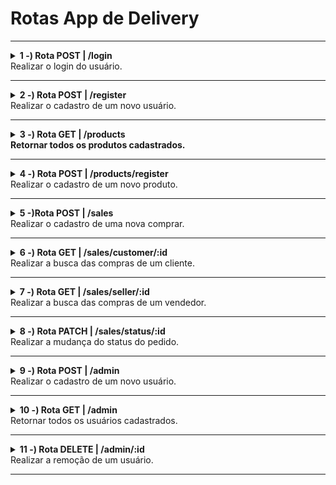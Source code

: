 # Rotas App de Delivery

---
<details>
<summary><strong> 1 -) Rota POST | /login</strong> </br>
  Realizar o login do usuário.
</summary> 

- O corpo da requisição deverá seguir o formato abaixo:
  ```json
  {
	"email": "zebirita@email.com",
	"password": "$#zebirita#$",
  }
  ```
 - Se o login foi feito com sucesso o resultado retornado deverá ser conforme exibido abaixo, com um status http
	```json
	{ 
	  "token": "eyJhbGciOiJIUzI1NiIsInR5cCI6IkpXVCJ9.eyJpZCI6MSwibmFtZSI6IkRlbGl2ZXJ5IEFwcCBBZG1pbiIsImVtYWlsIjoiYWRtQGRlbGl2ZXJ5YXBwLmNvbSIsInJvbGUiOiJhZG1pbmlzdHJhdG9yIiwiaWF0IjoxNjgzMTM3MzI5LCJleHAiOjE2ODMxNDgxMjl9.cjmLcBN-rIxae64Uoi0xrJOnLHZwLf9B8ngZf_-k-cM"
	}
	```

- Se a requisição não tiver todos os campos devidamente preenchidos(não pode haver campos em branco), o resultado retornado deverá ser conforme exibido abaixo, com um status http `400`:
    ```json
    {
      "message": "Invalid email or password"
    }
    ```
</details>

---
<details>
<summary><strong> 2 -) Rota POST | /register</strong> </br>
Realizar o cadastro de um novo usuário.
</summary>

- O corpo da requisição deverá seguir o formato abaixo:
  ```json
  {
	"email": "email@email.com",
	"password": "email12345",
	"name": "Rafael Silva",
	"role": "customer"
  }
  ```
- Se a requisição não tiver todos os campos devidamente preenchidos(não pode haver campos em branco), o resultado retornado deverá ser um dos exemplos abaixo, com um status http `400`:
    ```json
    {
	  "message": "\"campo\" is required",
    }
    ```
  
- Se a requisição não tiver o campo `email` devidamente preenchido com o formato `<prefixo@dominio.com>`, o resultado retornado deverá ser conforme exibido abaixo, com um status http `400`:
    ```json
    {
      "message": "\"email\" must be a valid email"
    }
    ```

- Se a requisição não tiver o campo `password` devidamente preenchido com 6 caracteres ou mais, o resultado retornado deverá ser conforme exibido abaixo, com um status http `400`:
    ```json
    {
      "message": "\"password\" length must be at least 6 characters long"
    }
    ```

- Se a requisição não tiver o campo `name` devidamente preenchido com 12 caracteres ou mais, o resultado retornado deverá ser conforme exibido abaixo, com um status http `400`:
    ```json
    {
      "message": "\"name\" length must be at least 12 characters long"
    }
    ```

 - Se a requisição enviar o campo `email` com um email que já existe, o resultado retornado deverá ser conforme exibido abaixo, com um status http `409`:
    ```json
    {
      "message": "User already exists!"
    }
    ```
  
 - Se o user for criado com sucesso o resultado retornado deverá ser conforme exibido abaixo, com um status http `201`:
    ```json
      {
        "token": "eyJhbGciOiJIUzI1NiIsInR5cCI6IkpXVCJ9.eyJwYXlsb2FkIjp7ImlkIjo1LCJkaXNwbGF5TmFtZSI6InVzdWFyaW8gZGUgdGVzdGUiLCJlbWFpbCI6InRlc3RlQGVtYWlsLmNvbSIsImltYWdlIjoibnVsbCJ9LCJpYXQiOjE2MjAyNDQxODcsImV4cCI6MTYyMDY3NjE4N30.Roc4byj6mYakYqd9LTCozU1hd9k_Vw5IWKGL4hcCVG8"
      }
      ```

</details>

---
<details>
<summary><strong> 3 -) Rota GET | /products <br/>
 Retornar todos os produtos cadastrados.
 </strong></summary>

- Se faz necessário informar o headers authorization com o valor do token gerando via login ou registro de usuário.Se o token for inexistente o resultado retornado deverá ser conforme exibido abaixo, com um status http `401`:
    ```json
    {
      "message": "Token not found"
    }
    ```
 - Se o token for inválido o resultado retornado deverá ser conforme exibido abaixo, com um status http `401`:
    ```json
    {
      "message": "Token must be a valid token"
    }
    ```
- Ao listar usuários com sucesso o resultado retornado deverá ser conforme exibido abaixo, com um status http `200`:
    ```json
    [
      {
	      "id": 1,
	      "name": "Skol Lata 250ml",
	      "price": 2.2,
	      "urlImage": "http://localhost:3001/images/skol_lata_350ml.jpg"
      }

      /* ... */
    ]
    ```
</details>

---
<details>
<summary><strong> 4 -) Rota POST | /products/register </strong> </br>
 Realizar o cadastro de um novo produto.</summary>

- Se faz necessário informar o headers authorization com o valor do token gerando via login ou registro de usuário.Se o token for inexistente o resultado retornado deverá ser conforme exibido abaixo, com um status http `401`:
    ```json
    {
      "message": "Token not found"
    }
    ```
- Se o token for inválido o resultado retornado deverá ser conforme exibido abaixo, com um status http `401`:
    ```json
    {
      "message": "Token must be a valid token"
    }
    ```
- O corpo da requisição deverá seguir o formato de multipart/form-data e na estrutura abaixo, onde o campo `image` deve ser o upload de um arquivo de imagem:
  ```json
  {
	"name": "Coca",
	"price": 5.50,
	"image": coca.jpg
  }
  ```


- Se o produto for criado com sucesso o resultado retornado deverá ser conforme exibido abaixo, com um status http `201`:
    ```json
      {
      	"id": 1.
		"name": "coca",
		"price": 5.5
		"urlImage": "http://localhost:3001/images/coca.jpg"
      }
</details>

---
<details>
<summary><strong> 5 -)Rota POST | /sales </strong> </br> Realizar o cadastro de uma nova comprar.</summary>

- Se faz necessário informar o headers authorization com o valor do token gerando via login ou registro de usuário.Se o token for inexistente o resultado retornado deverá ser conforme exibido abaixo, com um status http `401`:
    ```json
    {
      "message": "Token not found"
    }
    ```
- Se o token for inválido o resultado retornado deverá ser conforme exibido abaixo, com um status http `401`:
    ```json
    {
      "message": "Token must be a valid token"
    }
    ```
- O corpo da requisição deverá seguir o formato abaixo:
  ```json
  {
      "userId": 3,
      "sellerId": 2,
      "totalPrice": 10.00,
      "deliveryAddress": "Rua 1",
      "deliveryNumber": 10,
      "cart": [{
        "productId": 2, "quantity": 1
      }, {"productId": 3, "quantity": 1}]
    }
  ```
- Se a requisição não tiver todos os campos devidamente preenchidos(não pode haver campos em branco), o resultado retornado deverá ser um dos exemplos abaixo, com um status http `400`:
    ```json
    {
	  "message": "\"campo\" is required",
    }
    ```
- Se a venda for criada com sucesso o resultado retornado deverá ser conforme exibido abaixo, com um status http `201`:
    ```json
       {
      	"id": 1,
      	"userId": 3,
      	"sellerId": 2,
      	"totalPrice": 10,
      	"deliveryAddress": "Rua 1",
      	"deliveryNumber": "10",
      	"saleDate": "2023-05-04T12:37:55.000Z",
      	"status": "Pendente",
      	"products": [
			{
			  "id": 2,
			  "name": "Heineken 600ml",
			  "price": 7.5,
			  "urlImage": "http://localhost:3001/images/heineken_600ml.jpg",
			  "quantity": 1
			},
			{
			  "id": 3,
			  "name": "Antarctica Pilsen 300ml",
			  "price": 2.49,
			  "urlImage": "http://localhost:3001/images/antarctica_pilsen_300ml.jpg",
			  "quantity": 1
			}
     	 ]
    	}
  ```
  


</details>

---
<details>
<summary><strong> 6 -) Rota GET | /sales/customer/:id</strong> </br>
Realizar a busca das compras de um cliente.
</summary>

- Se faz necessário informar o headers authorization com o valor do token gerando via login ou registro de usuário.Se o token for inexistente o resultado retornado deverá ser conforme exibido abaixo, com um status http `401`:
    ```json
    {
      "message": "Token not found"
    }
    ```
 - Se o token for inválido o resultado retornado deverá ser conforme exibido abaixo, com um status http `401`:
    ```json
    {
      "message": "Token must be a valid token"
    }
    ```
 - Se a requisição for feita com um id que não exista, o resultado retornado deverá ser conforme exibido abaixo, com um status http `404`:
    ```json
    {
      "message": "Customer not found"
    }
    ```
- Se a requisição não for feita por um client, o resultado retornado deverá ser conforme exibido abaixo, com um status http `403`:
	```json
	    {
	      "message": "Only customers can access this page"
	    }
	```

- Ao listar as vendas do cliente com sucesso o resultado retornado deverá ser conforme exibido abaixo, com um status http `200`:
    ```json
    [
      {
        "id": 1,
        "userId": 3,
        "sellerId": 2,
        "totalPrice": 10,
        "deliveryAddress": "Rua 1",
        "deliveryNumber": "10",
        "saleDate": "2023-05-04T12:37:55.000Z",
        "status": "Pendente",
        "products": [
          {
            "id": 2,
            "name": "Heineken 600ml",
            "price": 7.5,
            "urlImage": "http://localhost:3001/images/heineken_600ml.jpg",
            "quantity": 1
          },
          {
            "id": 3,
            "name": "Antarctica Pilsen 300ml",
            "price": 2.49,
            "urlImage": "http://localhost:3001/images/antarctica_pilsen_300ml.jpg",
            "quantity": 1
          }
        ]
      },

      /* ... */
    ]
    ```
</details>

---
<details>
<summary><strong> 7 -) Rota GET | /sales/seller/:id</strong> </br>
Realizar a busca das compras de um vendedor.
</summary>

- Se faz necessário informar o headers authorization com o valor do token gerando via login ou registro de usuário.Se o token for inexistente o resultado retornado deverá ser conforme exibido abaixo, com um status http `401`:
    ```json
    {
      "message": "Token not found"
    }
    ```
 - Se o token for inválido o resultado retornado deverá ser conforme exibido abaixo, com um status http `401`:
    ```json
    {
      "message": "Token must be a valid token"
    }
    ```
 - Se a requisição for feita com um id que não exista, o resultado retornado deverá ser conforme exibido abaixo, com um status http `404`:
    ```json
    {
      "message": "Seller not found"
    }
    ```
- Se a requisição não for feita por um vendedor, o resultado retornado deverá ser conforme exibido abaixo, com um status http `403`:
	```json
	    {
	      "message": "Only sellers can access this page"
	    }
	```

- Ao listar as vendas do cliente com sucesso o resultado retornado deverá ser conforme exibido abaixo, com um status http `200`:
    ```json
    [
      {
        "id": 1,
        "userId": 3,
        "sellerId": 2,
        "totalPrice": 10,
        "deliveryAddress": "Rua 1",
        "deliveryNumber": "10",
        "saleDate": "2023-05-04T12:37:55.000Z",
        "status": "Pendente",
        "products": [
          {
            "id": 2,
            "name": "Heineken 600ml",
            "price": 7.5,
            "urlImage": "http://localhost:3001/images/heineken_600ml.jpg",
            "quantity": 1
          },
          {
            "id": 3,
            "name": "Antarctica Pilsen 300ml",
            "price": 2.49,
            "urlImage": "http://localhost:3001/images/antarctica_pilsen_300ml.jpg",
            "quantity": 1
          }
        ]
      },

      /* ... */
    ]
    ```
</details>

---
<details>
<summary><strong> 8 -) Rota PATCH | /sales/status/:id</strong> </br>
Realizar a mudança do status do pedido.
</summary>

- Se faz necessário informar o headers authorization com o valor do token gerando via login ou registro de usuário.Se o token for inexistente o resultado retornado deverá ser conforme exibido abaixo, com um status http `401`:
    ```json
    {
      "message": "Token not found"
    }
    ```
 - Se o token for inválido o resultado retornado deverá ser conforme exibido abaixo, com um status http `401`:
    ```json
    {
      "message": "Token must be a valid token"
    }
    ```dos os usuários cadastrados
- Se a requisição não for feita por um vendedor, o resultado retornado deverá ser conforme exibido abaixo, com um status http `403`:
    ```json
	{
	  "message": "Only sellers can access this page"
	}
    ```
- O corpo da requisição deverá seguir o formato abaixo:
  ```json
  {
	"status": 'Entrege'
  }
  ```
 - Se a requisição for feita com um id que não exista, o resultado retornado deverá ser conforme exibido abaixo, com um status http `404`:
    ```json
    {
      "message": "Sale not found"
    }
    ```
- Se a requisição for feita com status inválido, o resultado retornado deverá ser conforme exibido abaixo, com um status http `400`:
    ```json
    {
      "message": "\"status\" must be one of [Pendente, Preparando, Entregue]"
    }
    ```
- Se a requisição for feita com uma venda que já foi entregue, o resultado retornado deverá ser conforme exibido abaixo, com um status http `422`:
    ```json
    {
      "message": "Sale already delivered"
    }
    ```

- Ao mudar o status da compra com sucesso o resultado retornado deverá ser conforme exibido abaixo, com um status http `200`:
    ```json
    {
    	"message": "Status updated"
    }
    ```
</details>

---
<details>
<summary><strong> 9 -) Rota POST | /admin</strong> </br>
Realizar o cadastro de um novo usuário.
</summary>

- Se faz necessário informar o headers authorization com o valor do token gerando via login ou registro de usuário.Se o token for inexistente o resultado retornado deverá ser conforme exibido abaixo, com um status http `401`:
    ```json
    {
      "message": "Token not found"
    }
    ```
 - Se o token for inválido o resultado retornado deverá ser conforme exibido abaixo, com um status http `401`:
    ```json
    {
      "message": "Token must be a valid token"
    }
    ```
- Se a requisição não for feita por um vendedor, o resultado retornado deverá ser conforme exibido abaixo, com um status http `403`:
    ```json
	{
	  "message": "Only admins can access this page"
	}
    ```

- O corpo da requisição deverá seguir o formato abaixo:
  ```json
  {
	"email": "email@email.com",
	"password": "email12345",
	"name": "Rafael Silva",
	"role": "customer"
  }
  ```
- Se a requisição não tiver todos os campos devidamente preenchidos(não pode haver campos em branco), o resultado retornado deverá ser um dos exemplos abaixo, com um status http `400`:
    ```json
    {
	  "message": "\"campo\" is required",
    }
    ```
  
- Se a requisição não tiver o campo `email` devidamente preenchido com o formato `<prefixo@dominio.com>`, o resultado retornado deverá ser conforme exibido abaixo, com um status http `400`:
    ```json
    {
      "message": "\"email\" must be a valid email"
    }
    ```

- Se a requisição não tiver o campo `password` devidamente preenchido com 6 caracteres ou mais, o resultado retornado deverá ser conforme exibido abaixo, com um status http `400`:
    ```json
    {
      "message": "\"password\" length must be at least 6 characters long"
    }
    ```

- Se a requisição não tiver o campo `name` devidamente preenchido com 12 caracteres ou mais, o resultado retornado deverá ser conforme exibido abaixo, com um status http `400`:
    ```json
    {
      "message": "\"name\" length must be at least 12 characters long"
    }
    ```

 - Se a requisição enviar o campo `email` com um email que já existe, o resultado retornado deverá ser conforme exibido abaixo, com um status http `409`:
    ```json
    {
      "message": "User already exists!"
    }
    ```
  
 - Se o user for criado com sucesso o resultado retornado deverá ser conforme exibido abaixo, com um status http `201`:
    ```json
      {
        "id": 1,
		"email": "email@email.com",
		"name": "Rafael Silva",
		"role": "customer"
      }
      ```

</details>

---
<details>
<summary><strong> 10 -) Rota GET | /admin</strong> </br>
 Retornar todos os usuários cadastrados.
</summary>

- Se faz necessário informar o headers authorization com o valor do token gerando via login ou registro de usuário.Se o token for inexistente o resultado retornado deverá ser conforme exibido abaixo, com um status http `401`:
    ```json
    {
      "message": "Token not found"
    }
    ```
 - Se o token for inválido o resultado retornado deverá ser conforme exibido abaixo, com um status http `401`:
    ```json
    {
      "message": "Token must be a valid token"
    }
    ```
- Se a requisição não for feita por um vendedor, o resultado retornado deverá ser conforme exibido abaixo, com um status http `403`:
    ```json
	{
	  "message": "Only admins can access this page"
	}
    ```

- Ao listar usuários com sucesso o resultado retornado deverá ser conforme exibido abaixo, com um status http `200`:
    ```json
    [
      {
        "id": 1,
        "name": "Cliente Zé Birita",
        "email": "zebirita@email.com",
        "role": "customer"
      }

      /* ... */
    ]
    ```

</details>

---
<details>
<summary><strong> 11 -) Rota DELETE | /admin/:id</strong> </br>
 Realizar a remoção de um usuário.
</summary>

- Se faz necessário informar o headers authorization com o valor do token gerando via login ou registro de usuário.Se o token for inexistente o resultado retornado deverá ser conforme exibido abaixo, com um status http `401`:
    ```json
    {
      "message": "Token not found"
    }
    ```
 - Se o token for inválido o resultado retornado deverá ser conforme exibido abaixo, com um status http `401`:
    ```json
    {
      "message": "Token must be a valid token"
    }
    ```
- Se a requisição não for feita por um vendedor, o resultado retornado deverá ser conforme exibido abaixo, com um status http `403`:
    ```json
	{
	  "message": "Only admins can access this page"
	}
    ```

 - Se a requisição for feita com um id que não exista, o resultado retornado deverá ser conforme exibido abaixo, com um status http `404`:
    ```json
    {
      "message": "User not found!"
    }
    ```

- Ao remover o usuário com sucesso o resultado retornado deverá ser conforme exibido abaixo, com um status http `204`:

</details>

---
